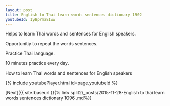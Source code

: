 ```yaml
---
layout: post
title: English to Thai learn words sentences dictionary 1502 
youtubeId: 1yBpYmaEIww
---
```

 
 
Helps to learn Thai words and sentences for English speakers.

Opportunitiy to repeat the words sentences. 

Practice Thai language. 
 
10 minutes practice every day. 
 
How to learn Thai words and sentences for English speakers 
 
{% include youtubePlayer.html id=page.youtubeId %}
 
 
[Next]({{ site.baseurl }}{% link  split2/_posts/2015-11-28-English to thai learn words sentences dictionary 1096 .md%})
 
